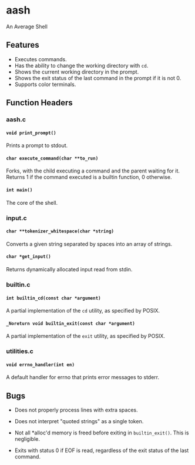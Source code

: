 # aash
An Average Shell

## Features

- Executes commands.
- Has the ability to change the working directory with `cd`.
- Shows the current working directory in the prompt.
- Shows the exit status of the last command in the prompt if it is not 0.
- Supports color terminals.

## Function Headers

### aash.c

#### `void print_prompt()`

Prints a prompt to stdout.

#### `char execute_command(char **to_run)`

Forks, with the child executing a command and the parent waiting for it.  
Returns 1 if the command executed is a builtin function, 0 otherwise.

#### `int main()`

The core of the shell.

### input.c

#### `char **tokenizer_whitespace(char *string)`

Converts a given string separated by spaces into an array of strings.

#### `char *get_input()`

Returns dynamically allocated input read from stdin.

### builtin.c

#### `int builtin_cd(const char *argument)`

A partial implementation of the `cd` utility, as specified by POSIX.

#### `_Noreturn void builtin_exit(const char *argument)`

A partial implementation of the `exit` utility, as specified by POSIX.

### utilities.c

#### `void errno_handler(int en)`

A default handler for errno that prints error messages to stderr.

## Bugs

- Does not properly process lines with extra spaces.

- Does not interpret "quoted strings" as a single token.

- Not all *alloc'd memory is freed before exiting in `builtin_exit()`.
This is negligible.

- Exits with status 0 if EOF is read, regardless of the exit status of the last
  command.


